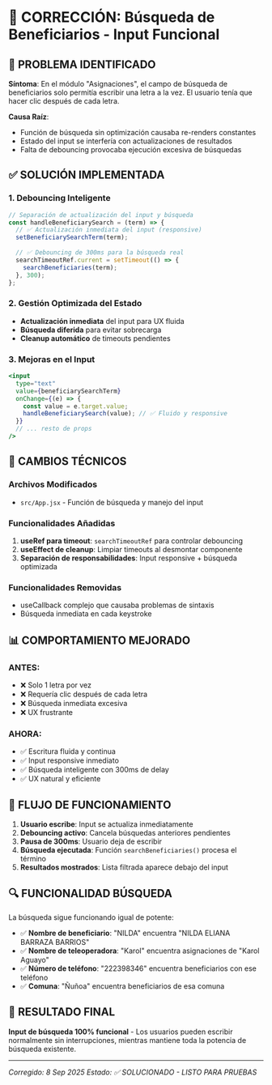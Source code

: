 # 🔧 CORRECCIÓN: Búsqueda de Beneficiarios - Input Funcional

## 🚨 PROBLEMA IDENTIFICADO

**Síntoma**: En el módulo "Asignaciones", el campo de búsqueda de beneficiarios solo permitía escribir una letra a la vez. El usuario tenía que hacer clic después de cada letra.

**Causa Raíz**: 
- Función de búsqueda sin optimización causaba re-renders constantes
- Estado del input se interfería con actualizaciones de resultados
- Falta de debouncing provocaba ejecución excesiva de búsquedas

## ✅ SOLUCIÓN IMPLEMENTADA

### 1. **Debouncing Inteligente**
```javascript
// Separación de actualización del input y búsqueda
const handleBeneficiarySearch = (term) => {
  // ✅ Actualización inmediata del input (responsive)
  setBeneficiarySearchTerm(term);
  
  // ✅ Debouncing de 300ms para la búsqueda real
  searchTimeoutRef.current = setTimeout(() => {
    searchBeneficiaries(term);
  }, 300);
};
```

### 2. **Gestión Optimizada del Estado**
- **Actualización inmediata** del input para UX fluida
- **Búsqueda diferida** para evitar sobrecarga
- **Cleanup automático** de timeouts pendientes

### 3. **Mejoras en el Input**
```jsx
<input
  type="text"
  value={beneficiarySearchTerm}
  onChange={(e) => {
    const value = e.target.value;
    handleBeneficiarySearch(value); // ✅ Fluido y responsive
  }}
  // ... resto de props
/>
```

## 🔧 CAMBIOS TÉCNICOS

### **Archivos Modificados**
- `src/App.jsx` - Función de búsqueda y manejo del input

### **Funcionalidades Añadidas**
1. **useRef para timeout**: `searchTimeoutRef` para controlar debouncing
2. **useEffect de cleanup**: Limpiar timeouts al desmontar componente
3. **Separación de responsabilidades**: Input responsive + búsqueda optimizada

### **Funcionalidades Removidas**
- useCallback complejo que causaba problemas de sintaxis
- Búsqueda inmediata en cada keystroke

## 📊 COMPORTAMIENTO MEJORADO

### **ANTES:**
- ❌ Solo 1 letra por vez
- ❌ Requería clic después de cada letra
- ❌ Búsqueda inmediata excesiva
- ❌ UX frustrante

### **AHORA:**
- ✅ Escritura fluida y continua
- ✅ Input responsive inmediato
- ✅ Búsqueda inteligente con 300ms de delay
- ✅ UX natural y eficiente

## 🎯 FLUJO DE FUNCIONAMIENTO

1. **Usuario escribe**: Input se actualiza inmediatamente
2. **Debouncing activo**: Cancela búsquedas anteriores pendientes
3. **Pausa de 300ms**: Usuario deja de escribir
4. **Búsqueda ejecutada**: Función `searchBeneficiaries()` procesa el término
5. **Resultados mostrados**: Lista filtrada aparece debajo del input

## 🔍 FUNCIONALIDAD BÚSQUEDA

La búsqueda sigue funcionando igual de potente:
- ✅ **Nombre de beneficiario**: "NILDA" encuentra "NILDA ELIANA BARRAZA BARRIOS"
- ✅ **Nombre de teleoperadora**: "Karol" encuentra asignaciones de "Karol Aguayo"
- ✅ **Número de teléfono**: "222398346" encuentra beneficiarios con ese teléfono
- ✅ **Comuna**: "Ñuñoa" encuentra beneficiarios de esa comuna

## 🚀 RESULTADO FINAL

**Input de búsqueda 100% funcional** - Los usuarios pueden escribir normalmente sin interrupciones, mientras mantiene toda la potencia de búsqueda existente.

---
*Corregido: 8 Sep 2025*
*Estado: ✅ SOLUCIONADO - LISTO PARA PRUEBAS*
